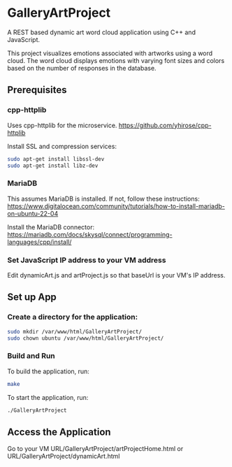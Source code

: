 # GalleryArtProject

A REST based dynamic art word cloud application using C++ and JavaScript.

This project visualizes emotions associated with artworks using a word cloud. 
The word cloud displays emotions with varying font sizes and colors based on the 
number of responses in the database.

## Prerequisites

### cpp-httplib

Uses cpp-httplib for the microservice.
https://github.com/yhirose/cpp-httplib

Install SSL and compression services:
```sh
sudo apt-get install libssl-dev
sudo apt-get install libz-dev
```

### MariaDB

This assumes MariaDB is installed. If not, follow these instructions: https://www.digitalocean.com/community/tutorials/how-to-install-mariadb-on-ubuntu-22-04

Install the MariaDB connector: https://mariadb.com/docs/skysql/connect/programming-languages/cpp/install/

### Set JavaScript IP address to your VM address
Edit dynamicArt.js and artProject.js so that baseUrl is your VM's IP address.

## Set up App

### Create a directory for the application:

```sh
sudo mkdir /var/www/html/GalleryArtProject/
sudo chown ubuntu /var/www/html/GalleryArtProject/
```

### Build and Run
To build the application, run:
```sh
make
```

To start the application, run:
```sh
./GalleryArtProject
```

## Access the Application
Go to your VM URL/GalleryArtProject/artProjectHome.html or URL/GalleryArtProject/dynamicArt.html

